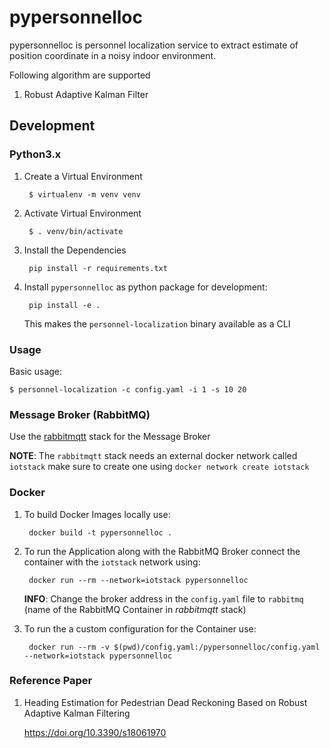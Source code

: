 # pypersonnelloc

pypersonnelloc is personnel localization service to extract estimate of position coordinate in a noisy indoor environment.

Following algorithm are supported

1. Robust Adaptive Kalman Filter

## Development

### Python3.x

1. Create a Virtual Environment
   
        $ virtualenv -m venv venv

2. Activate Virtual Environment

        $ . venv/bin/activate 

3. Install the Dependencies

        pip install -r requirements.txt

4. Install `pypersonnelloc` as python package for development:

        pip install -e .

   This makes the `personnel-localization` binary available as a CLI

### Usage
Basic usage:

    $ personnel-localization -c config.yaml -i 1 -s 10 20

### Message Broker (RabbitMQ)

Use the [rabbitmqtt](https://github.com/virtual-origami/rabbitmqtt) stack for the Message Broker

__NOTE__: The `rabbitmqtt` stack needs an external docker network called `iotstack` make sure to create one using `docker network create iotstack`

### Docker

1. To build Docker Images locally use:

        docker build -t pypersonnelloc .

2. To run the Application along with the RabbitMQ Broker connect the container with the `iotstack` network using:

        docker run --rm --network=iotstack pypersonnelloc
    
    __INFO__: Change the broker address in the `config.yaml` file to `rabbitmq` (name of the RabbitMQ Container in _rabbitmqtt_ stack)

3. To run the a custom configuration for the Container use:

        docker run --rm -v $(pwd)/config.yaml:/pypersonnelloc/config.yaml --network=iotstack pypersonnelloc

### Reference Paper

1. Heading Estimation for Pedestrian Dead Reckoning Based on Robust Adaptive Kalman Filtering 

   https://doi.org/10.3390/s18061970 

